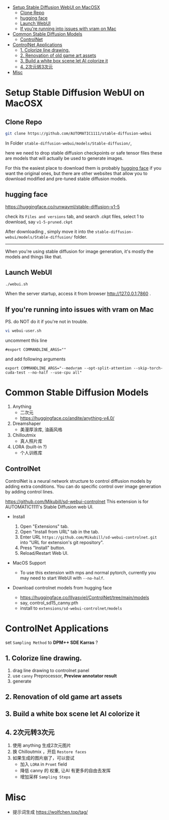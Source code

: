 [](...menustart)

- [Setup Stable Diffusion WebUI on MacOSX](#ae15fc2ed3548c84b92cbb52898d6eb7)
    - [Clone Repo](#dec579fa4d31c03d332a55c5c32cf269)
    - [hugging face](#91ddd3b498dbe7d54ecf81dc92f91954)
    - [Launch WebUI](#897e5bd19064757752f2be32ad6ae085)
    - [If you're running into issues with vram on Mac](#1c6f600f5887bc1c2d3dfa68482cfd15)
- [Common Stable Diffusion Models](#a468b5b0c36dd1927cf5dd3f1eefe0c1)
    - [ControlNet](#7cb4aa7a91fc1cc1d459f6a5894e3057)
- [ControlNet Applications](#cfb37e714b3e1fd518db2be4856929de)
    - [1. Colorize line drawing.](#b66fd2984ab3a2e74d605887406c6b56)
    - [2. Renovation of old game art assets](#18dab3e145498bda6582f2beaf48dea3)
    - [3. Build a white box scene let AI colorize it](#8b948f32c4ed771f282f59c7bf7d4b4a)
    - [4. 2次元转3次元](#3c5bb82f62c70aa1cd3aaf85bc24efa0)
- [Misc](#74248c725e00bf9fe04df4e35b249a19)

[](...menuend)


<h2 id="ae15fc2ed3548c84b92cbb52898d6eb7"></h2>

# Setup Stable Diffusion WebUI on MacOSX


<h2 id="dec579fa4d31c03d332a55c5c32cf269"></h2>

## Clone Repo

```bash
git clone https://github.com/AUTOMATIC1111/stable-diffusion-webui
```


In Folder `stable-diffusion-webui/models/Stable-diffusion/`, 

here we need to drop stable diffusion checkpoints or safe tensor files these are models that will actually be used to generate images.

For this the easiest place to download them is probably [hugging face](https://huggingface.co/runwayml/stable-diffusion-v1-5) if you want the original ones, but there are other websites that allow you to download modified and pre-tuned stable diffusion models. 


<h2 id="91ddd3b498dbe7d54ecf81dc92f91954"></h2>

## hugging face

https://huggingface.co/runwayml/stable-diffusion-v1-5

check its `Files and versions` tab,  and search .ckpt files, select 1 to download, say `v1-5-pruned.ckpt`

After downloading , simply move it into the `stable-diffusion-webui/models/Stable-diffusion/` folder.

---

When you're using stable diffusion for image generation, it's mostly the models and things like that. 



<h2 id="897e5bd19064757752f2be32ad6ae085"></h2>

## Launch WebUI


```bash
./webui.sh
```

When the server startup, access it from browser http://127.0.0.1:7860 .


<h2 id="1c6f600f5887bc1c2d3dfa68482cfd15"></h2>

## If you're running into issues with vram on Mac

PS. do NOT do it if you're not in trouble.


```bash
vi webui-user.sh
```

uncomment this line

```
#export COMMANDLINE_ARGS=""
```

and add following arguments


```
export COMMANDLINE_ARGS="--medvram --opt-split-attention --skip-torch-cuda-test --no-half --use-cpu all"
```


<h2 id="a468b5b0c36dd1927cf5dd3f1eefe0c1"></h2>

# Common Stable Diffusion Models

1. Anything
    - 二次元
    - https://huggingface.co/andite/anything-v4.0/
2. Dreamshaper
    - 美漫厚涂库, 油画风格
3. Chilloutmix
    - 真人照片库
4. LORA (built-in ?)
    - 个人训练库


<h2 id="7cb4aa7a91fc1cc1d459f6a5894e3057"></h2>

## ControlNet

ControlNet is a neural network structure to control diffusion models by adding extra conditions.  You can do specific control over image generation by adding control lines. 


https://github.com/Mikubill/sd-webui-controlnet  This extension is for AUTOMATIC1111's Stable Diffusion web UI.

- Install
    1. Open "Extensions" tab.
    2. Open "Install from URL" tab in the tab.
    3. Enter URL `https://github.com/Mikubill/sd-webui-controlnet.git` into "URL for extension's git repository".
    4. Press "Install" button.
    5. Reload/Restart Web UI.

- MacOS Support
    - To use this extension with mps and normal pytorch, currently you may need to start WebUI with `--no-half`.

- Download controlnet models from hugging face
    - https://huggingface.co/lllyasviel/ControlNet/tree/main/models
    - say, control_sd15_canny.pth
    - install to `extensions/sd-webui-controlnet/models`


<h2 id="cfb37e714b3e1fd518db2be4856929de"></h2>

# ControlNet Applications

set `Sampling Method` to **DPM++ SDE Karras** ?


<h2 id="b66fd2984ab3a2e74d605887406c6b56"></h2>

## 1. Colorize line drawing.

1. drag line drawing to controlnet panel
2. use `canny` Preprocessor,  **Preview annotator result**
3. generate


<h2 id="18dab3e145498bda6582f2beaf48dea3"></h2>

## 2. Renovation of old game art assets

<h2 id="8b948f32c4ed771f282f59c7bf7d4b4a"></h2>

## 3. Build a white box scene let AI colorize it

<h2 id="3c5bb82f62c70aa1cd3aaf85bc24efa0"></h2>

## 4. 2次元转3次元

1. 使用 anything 生成2次元图片
2. 换 Chilloutmix ，开启 `Restore faces`
3. 如果生成的图片崩了，可以尝试
    - 加入 `LORA` in `Promt` field
    - 降低 canny 的 权重, 让AI 有更多的自由去发挥
    - 增加采样 `Sampling Steps`



<h2 id="74248c725e00bf9fe04df4e35b249a19"></h2>

# Misc

- 提示词生成 https://wolfchen.top/tag/




